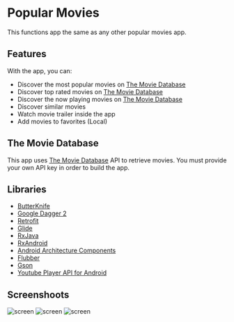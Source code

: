 # Popular Movies

This functions app the same as any other popular movies app.

## Features

With the app, you can:
* Discover the most popular movies on [The Movie Database](https://www.themoviedb.org/documentation/api)
* Discover top rated movies on [The Movie Database](https://www.themoviedb.org/documentation/api)
* Discover the now playing movies on [The Movie Database](https://www.themoviedb.org/documentation/api)
* Discover similar movies
* Watch movie trailer inside the app
* Add movies to favorites (Local)

## The Movie Database

This app uses [The Movie Database](https://www.themoviedb.org/documentation/api) API to retrieve movies.
You must provide your own API key in order to build the app.

## Libraries

* [ButterKnife](https://github.com/JakeWharton/butterknife)
* [Google Dagger 2](https://github.com/square/dagger)
* [Retrofit](https://github.com/square/retrofit)
* [Glide](https://github.com/bumptech/glide)
* [RxJava](https://github.com/ReactiveX/RxJava)
* [RxAndroid](https://github.com/ReactiveX/RxAndroid)
* [Android Architecture Components](https://github.com/googlesamples/android-architecture-components)
* [Flubber](https://github.com/veltman/flubber)
* [Gson](https://github.com/google/gson)
* [Youtube Player API for Android](https://developers.google.com/youtube/android/player/)


## Screenshoots

![screen](../master/screen/first.png)
![screen](../master/screen/second.png)
![screen](../master/screen/third.png)
